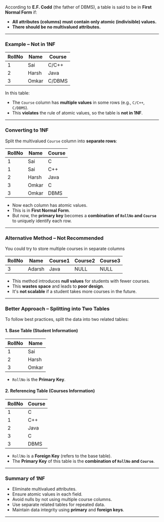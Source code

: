 
According to **E.F. Codd** (the father of DBMS), a table is said to be in **First Normal Form** if:
- **All attributes (columns) must contain only atomic (indivisible) values.**
- **There should be no multivalued attributes.**

---

### **Example – Not in 1NF**

| RollNo | Name  | Course |
| ------ | ----- | ------ |
| 1      | Sai   | C/C++  |
| 2      | Harsh | Java   |
| 3      | Omkar | C/DBMS |

In this table:
- The `Course` column has **multiple values** in some rows (e.g., `C/C++`, `C/DBMS`).
- This **violates** the rule of atomic values, so the table is **not in 1NF**.

---

### **Converting to 1NF**
Split the multivalued `Course` column into **separate rows**:

| RollNo | Name  | Course |
| ------ | ----- | ------ |
| 1      | Sai   | C      |
| 1      | Sai   | C++    |
| 2      | Harsh | Java   |
| 3      | Omkar | C      |
| 3      | Omkar | DBMS   |

- Now each column has atomic values.    
- This is in **First Normal Form**.
- But now, the **primary key** becomes a **combination of `RollNo` and `Course`** to uniquely identify each row.

---

### **Alternative Method – Not Recommended**
You could try to store multiple courses in separate columns

| RollNo | Name   | Course1 | Course2 | Course3 |
| ------ | ------ | ------- | ------- | ------- |
| 3      | Adarsh | Java    | NULL    | NULL    |

- This method introduces **null values** for students with fewer courses.    
- This **wastes space** and leads to **poor design**.
- It's **not scalable** if a student takes more courses in the future.

---

### **Better Approach – Splitting into Two Tables**

To follow best practices, split the data into two related tables:
#### **1. Base Table (Student Information)**

| RollNo | Name  |
| ------ | ----- |
| 1      | Sai   |
| 2      | Harsh |
| 3      | Omkar |

- `RollNo` is the **Primary Key**.    

#### **2. Referencing Table (Courses Information)**

| RollNo | Course |
| ------ | ------ |
| 1      | C      |
| 1      | C++    |
| 2      | Java   |
| 3      | C      |
| 3      | DBMS   |

- `RollNo` is a **Foreign Key** (refers to the base table).    
- The **Primary Key** of this table is the **combination of `RollNo` and `Course`**.

---

### **Summary of 1NF**
- Eliminate multivalued attributes.
- Ensure atomic values in each field.
- Avoid nulls by not using multiple course columns.
- Use separate related tables for repeated data.
- Maintain data integrity using **primary** and **foreign keys**.

---